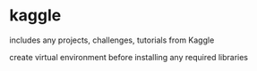 # kaggle
includes any projects, challenges, tutorials from Kaggle

create virtual environment before installing any required libraries
